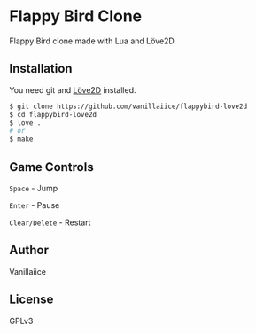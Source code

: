 # Flappy Bird Clone

Flappy Bird clone made with Lua and Löve2D.

## Installation

You need git and [Löve2D](https://love2d.org/) installed.

```sh
$ git clone https://github.com/vanillaiice/flappybird-love2d
$ cd flappybird-love2d
$ love .
# or
$ make
```

## Game Controls

`Space` - Jump

`Enter` - Pause

`Clear/Delete` - Restart

## Author

Vanillaiice

## License

GPLv3
